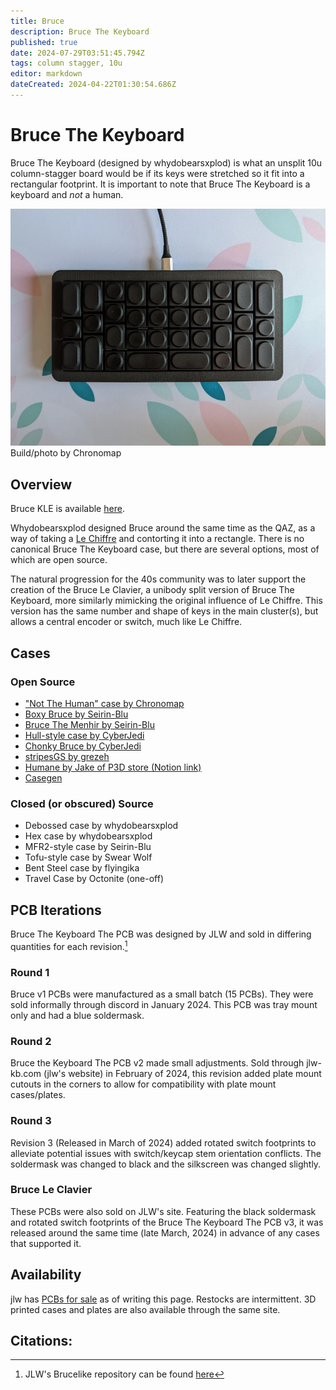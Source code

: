 ```yaml
---
title: Bruce
description: Bruce The Keyboard
published: true
date: 2024-07-29T03:51:45.794Z
tags: column stagger, 10u
editor: markdown
dateCreated: 2024-04-22T01:30:54.686Z
---
```


# Bruce The Keyboard
Bruce The Keyboard (designed by whydobearsxplod) is what an unsplit 10u column-stagger board would be if its keys were stretched so it fit into a rectangular footprint. It is important to note that Bruce The Keyboard is a keyboard and *not* a human.




![A built Bruce in the Not a Human case with Black Doys keycaps](/brucebuilt.png)
Build/photo by Chronomap
## Overview

Bruce KLE is available [here](http://www.keyboard-layout-editor.com/#/gists/491b53b8d7af34b449eebfdcb2a253e2).

Whydobearsxplod designed Bruce around the same time as the QAZ, as a way of taking a [Le Chiffre](/boards/le_chiffre) and contorting it into a rectangle. There is no canonical Bruce The Keyboard case, but there are several options, most of which are open source. 

The natural progression for the 40s community was to later support the creation of the Bruce Le Clavier, a unibody split version of Bruce The Keyboard, more similarly mimicking the original influence of Le Chiffre. This version has the same number and shape of keys in the main cluster(s), but allows a central encoder or switch, much like Le Chiffre.


## Cases

### Open Source
- ["Not The Human" case by Chronomap](https://github.com/Chronomap/Not-The-Human)
- [Boxy Bruce by Seirin-Blu](https://github.com/seirin-blu/boxy-bruce)
- [Bruce The Menhir by Seirin-Blu](https://github.com/seirin-blu/menhir-style-cases/tree/main/Bruce)
- [Hull-style case by CyberJedi](https://github.com/Ty-Fitz/Bruce-cases)
- [Chonky Bruce by CyberJedi](https://github.com/seirin-blu/boxy-bruce)
- [stripesGS by grezeh](https://github.com/grezeh/stripesGS)
- [Humane by Jake of P3D store (Notion link)](https://p3dstore.notion.site/Humane-Bruce-Case-060ca12c705745f2b79338b428c0bc53)
- [Casegen](https://github.com/gleorepo/Keyboard-Case-Generator)

### Closed (or obscured) Source 
- Debossed case by whydobearsxplod
- Hex case by whydobearsxplod
- MFR2-style case by Seirin-Blu
- Tofu-style case by Swear Wolf
- Bent Steel case by flyingika
- Travel Case by Octonite (one-off)

## PCB Iterations
Bruce The Keyboard The PCB was designed by JLW and sold in differing quantities for each revision.[^1]

### Round 1
Bruce v1 PCBs were manufactured as a small batch (15 PCBs). They were sold informally through discord in January 2024. This PCB was tray mount only and had a blue soldermask.

### Round 2
Bruce the Keyboard The PCB v2 made small adjustments. Sold through jlw-kb.com (jlw's website) in February of 2024, this revision added plate mount cutouts in the corners to allow for compatibility with plate mount cases/plates.

### Round 3
Revision 3 (Released in March of 2024) added rotated switch footprints to alleviate potential issues with switch/keycap stem orientation conflicts. The soldermask was changed to black and the silkscreen was changed slightly.

### Bruce Le Clavier
These PCBs were also sold on JLW's site. Featuring the black soldermask and rotated switch footprints of the Bruce The Keyboard The PCB v3, it was released around the same time (late March, 2024) in advance of any cases that supported it.
## Availability
jlw has [PCBs for sale](https://www.jlw-kb.com/products/bruce-the-keyboard-the-pcb) as of writing this page. Restocks are intermittent. 3D printed cases and plates are also available through the same site. 

## Citations:

[^1]: JLW's Brucelike repository can be found [here](https://github.com/josh-l-wang/Bruce-the-Keyboard-the-Resources)